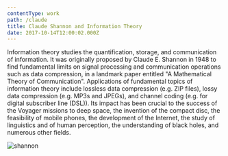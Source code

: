```yaml
---
contentType: work
path: /claude
title: Claude Shannon and Information Theory
date: 2017-10-14T12:00:02.000Z
---
```

Information theory studies the quantification, storage, and communication of information. It was originally proposed by Claude E. Shannon in 1948 to find fundamental limits on signal processing and communication operations such as data compression, in a landmark paper entitled "A Mathematical Theory of Communication". Applications of fundamental topics of information theory include lossless data compression (e.g. ZIP files), lossy data compression (e.g. MP3s and JPEGs), and channel coding (e.g. for digital subscriber line (DSL)). Its impact has been crucial to the success of the Voyager missions to deep space, the invention of the compact disc, the feasibility of mobile phones, the development of the Internet, the study of linguistics and of human perception, the understanding of black holes, and numerous other fields.



![shannon](/files/shannon.png)
